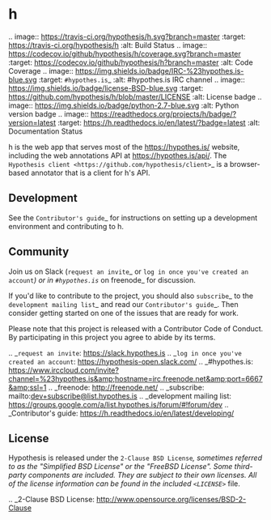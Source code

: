 h
=

.. image:: https://travis-ci.org/hypothesis/h.svg?branch=master
   :target: https://travis-ci.org/hypothesis/h
   :alt: Build Status
.. image:: https://codecov.io/github/hypothesis/h/coverage.svg?branch=master
   :target: https://codecov.io/github/hypothesis/h?branch=master
   :alt: Code Coverage
.. image:: https://img.shields.io/badge/IRC-%23hypothes.is-blue.svg
   :target: `#hypothes.is`_
   :alt: #hypothes.is IRC channel
.. image:: https://img.shields.io/badge/license-BSD-blue.svg
   :target: https://github.com/hypothesis/h/blob/master/LICENSE
   :alt: License badge
.. image:: https://img.shields.io/badge/python-2.7-blue.svg
   :alt: Python version badge
.. image:: https://readthedocs.org/projects/h/badge/?version=latest
   :target: https://h.readthedocs.io/en/latest/?badge=latest
   :alt: Documentation Status

h is the web app that serves most of the https://hypothes.is/ website,
including the web annotations API at https://hypothes.is/api/.
The `Hypothesis client <https://github.com/hypothesis/client>`_
is a browser-based annotator that is a client for h's API.


Development
-----------

See the `Contributor's guide`_ for instructions on setting up a development
environment and contributing to h.


Community
---------

Join us on Slack (`request an invite`_ or `log in once you've created an account`_) or in `#hypothes.is`_ on freenode_ for discussion.

If you'd like to contribute to the project, you should also `subscribe`_ to the
`development mailing list`_ and read our `Contributor's guide`_. Then consider
getting started on one of the issues that are ready for work.

Please note that this project is released with a Contributor Code of Conduct.
By participating in this project you agree to abide by its terms.

.. _`request an invite`: https://slack.hypothes.is
.. _`log in once you've created an account`: https://hypothesis-open.slack.com/
.. _#hypothes.is: https://www.irccloud.com/invite?channel=%23hypothes.is&amp;hostname=irc.freenode.net&amp;port=6667&amp;ssl=1
.. _freenode: http://freenode.net/
.. _subscribe: mailto:dev+subscribe@list.hypothes.is
.. _development mailing list: https://groups.google.com/a/list.hypothes.is/forum/#!forum/dev
.. _Contributor's guide: https://h.readthedocs.io/en/latest/developing/


License
-------

Hypothesis is released under the `2-Clause BSD License`_, sometimes referred
to as the "Simplified BSD License" or the "FreeBSD License". Some third-party
components are included. They are subject to their own licenses. All of the
license information can be found in the included `<LICENSE>`_ file.

.. _2-Clause BSD License: http://www.opensource.org/licenses/BSD-2-Clause
